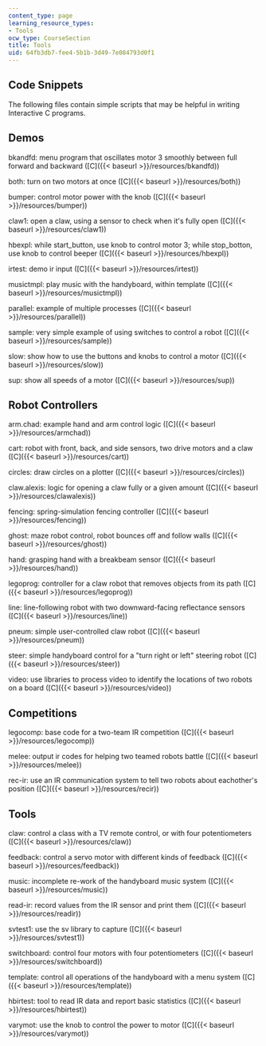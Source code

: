 ```yaml
---
content_type: page
learning_resource_types:
- Tools
ocw_type: CourseSection
title: Tools
uid: 64fb3db7-fee4-5b1b-3d49-7e084793d0f1
---
```


Code Snippets
-------------

The following files contain simple scripts that may be helpful in writing Interactive C programs.

Demos
-----

bkandfd: menu program that oscillates motor 3 smoothly between full forward and backward ([C]({{< baseurl >}}/resources/bkandfd))

both: turn on two motors at once ([C]({{< baseurl >}}/resources/both))

bumper: control motor power with the knob ([C]({{< baseurl >}}/resources/bumper))

claw1: open a claw, using a sensor to check when it's fully open ([C]({{< baseurl >}}/resources/claw1))

hbexpl: while start\_button, use knob to control motor 3; while stop\_botton, use knob to control beeper ([C]({{< baseurl >}}/resources/hbexpl))

irtest: demo ir input ([C]({{< baseurl >}}/resources/irtest))

musictmpl: play music with the handyboard, within template ([C]({{< baseurl >}}/resources/musictmpl))

parallel: example of multiple processes ([C]({{< baseurl >}}/resources/parallel))

sample: very simple example of using switches to control a robot ([C]({{< baseurl >}}/resources/sample))

slow: show how to use the buttons and knobs to control a motor ([C]({{< baseurl >}}/resources/slow))

sup: show all speeds of a motor ([C]({{< baseurl >}}/resources/sup))

Robot Controllers
-----------------

arm.chad: example hand and arm control logic ([C]({{< baseurl >}}/resources/armchad))

cart: robot with front, back, and side sensors, two drive motors and a claw ([C]({{< baseurl >}}/resources/cart))

circles: draw circles on a plotter ([C]({{< baseurl >}}/resources/circles))

claw.alexis: logic for opening a claw fully or a given amount ([C]({{< baseurl >}}/resources/clawalexis))

fencing: spring-simulation fencing controller ([C]({{< baseurl >}}/resources/fencing))

ghost: maze robot control, robot bounces off and follow walls ([C]({{< baseurl >}}/resources/ghost))

hand: grasping hand with a breakbeam sensor ([C]({{< baseurl >}}/resources/hand))

legoprog: controller for a claw robot that removes objects from its path ([C]({{< baseurl >}}/resources/legoprog))

line: line-following robot with two downward-facing reflectance sensors ([C]({{< baseurl >}}/resources/line))

pneum: simple user-controlled claw robot ([C]({{< baseurl >}}/resources/pneum))

steer: simple handyboard control for a "turn right or left" steering robot ([C]({{< baseurl >}}/resources/steer))

video: use libraries to process video to identify the locations of two robots on a board ([C]({{< baseurl >}}/resources/video))

Competitions
------------

legocomp: base code for a two-team IR competition ([C]({{< baseurl >}}/resources/legocomp))

melee: output ir codes for helping two teamed robots battle ([C]({{< baseurl >}}/resources/melee))

rec-ir: use an IR communication system to tell two robots about eachother's position ([C]({{< baseurl >}}/resources/recir))

Tools
-----

claw: control a class with a TV remote control, or with four potentiometers ([C]({{< baseurl >}}/resources/claw))

feedback: control a servo motor with different kinds of feedback ([C]({{< baseurl >}}/resources/feedback))

music: incomplete re-work of the handyboard music system ([C]({{< baseurl >}}/resources/music))

read-ir: record values from the IR sensor and print them ([C]({{< baseurl >}}/resources/readir))

svtest1: use the sv library to capture ([C]({{< baseurl >}}/resources/svtest1))

switchboard: control four motors with four potentiometers ([C]({{< baseurl >}}/resources/switchboard))

template: control all operations of the handyboard with a menu system ([C]({{< baseurl >}}/resources/template))

hbirtest: tool to read IR data and report basic statistics ([C]({{< baseurl >}}/resources/hbirtest))

varymot: use the knob to control the power to motor ([C]({{< baseurl >}}/resources/varymot))